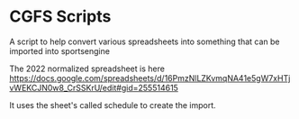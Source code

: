 CGFS Scripts
===
A script to help convert various spreadsheets into something that can be imported into sportsengine

The 2022 normalized spreadsheet is here https://docs.google.com/spreadsheets/d/16PmzNlLZKvmqNA41e5gW7xHTjvWEKCJN0w8_CrSSKrU/edit#gid=255514615

It uses the sheet's called schedule to create the import.